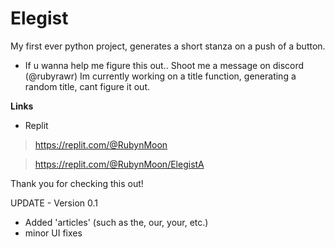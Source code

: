 # Elegist
My first ever python project, generates a short stanza on a push of a button.

- If u wanna help me figure this out.. Shoot me a message on discord (@rubyrawr)
  Im currently working on a title function, generating a random title, cant figure it out.

**Links**
- Replit
>https://replit.com/@RubynMoon

>https://replit.com/@RubynMoon/ElegistA

Thank you for checking this out!

UPDATE - Version 0.1
- Added 'articles' (such as the, our, your, etc.)
- minor UI fixes
